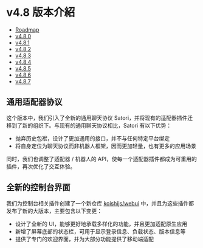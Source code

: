 # v4.8 版本介紹

- [Roadmap](https://github.com/koishijs/koishi/issues/725)
- [v4.8.0](https://github.com/koishijs/koishi/releases/tag/4.8.0)
- [v4.8.1](https://github.com/koishijs/koishi/releases/tag/4.8.1)
- [v4.8.2](https://github.com/koishijs/koishi/releases/tag/4.8.2)
- [v4.8.3](https://github.com/koishijs/koishi/releases/tag/4.8.3)
- [v4.8.4](https://github.com/koishijs/koishi/releases/tag/4.8.4)
- [v4.8.5](https://github.com/koishijs/koishi/releases/tag/4.8.5)
- [v4.8.6](https://github.com/koishijs/koishi/releases/tag/4.8.6)
- [v4.8.7](https://github.com/koishijs/koishi/releases/tag/4.8.7)

## 通用适配器协议

这个版本中，我们引入了全新的通用聊天协议 Satori，并将现有的适配器插件迁移到了新的组织下。与现有的通用聊天协议相比，Satori 有以下优势：

- 抛弃历史包袱，设计了更加通用的接口，并不与任何特定平台绑定
- 将自身定位为聊天协议而非机器人框架，因而更加轻量，也有更多的应用场景

同时，我们也调整了适配器 / 机器人的 API，使每一个适配器插件都成为可重用的插件，再次优化了交互体验。

## 全新的控制台界面

我们为控制台相关插件创建了一个新仓库 [koishijs/webui](https://github.com/koishijs/webui) 中，并且为这些插件都发布了新的大版本，主要包含以下变更：

- 设计了全新的 UI，能够更好地承载多样化的功能，并且更加适配原生应用
- 新增了屏幕底部的状态栏，可用于显示登录信息、负载状态、版本信息等
- 提供了专门的欢迎界面，并为大部分功能提供了移动端适配
